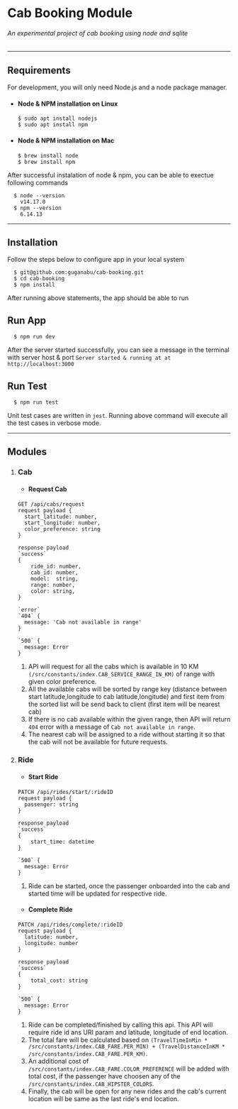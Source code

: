 # Cab Booking Module

###### An experimental project of cab booking using node and sqlite

---

## Requirements

For development, you will only need Node.js and a node package manager.

-   #### Node & NPM installation on Linux

        $ sudo apt install nodejs
        $ sudo apt install npm

-   #### Node & NPM installation on Mac

        $ brew install node
        $ brew install npm

After successful instalation of node & npm, you can be able to exectue following commands

      $ node --version
        v14.17.0
      $ npm --version
        6.14.13

---

## Installation

Follow the steps below to configure app in your local system

      $ git@github.com:guganabu/cab-booking.git
      $ cd cab-booking
      $ npm install

After running above statements, the app should be able to run

## Run App

      $ npm run dev

After the server started successfully, you can see a message in the terminal with server host & port `Server started & running at at http://localhost:3000`

## Run Test

      $ npm run test

Unit test cases are written in `jest`. Running above command will execute all the test cases in verbose mode.

---

## Modules

1. ### Cab

    - #### Request Cab

    ```
    GET /api/cabs/request
    request payload {
      start_latitude: number,
      start_longitude: number,
      color_preference: string
    }

    response payload
    `success`
    {
        ride_id: number,
        cab_id: number,
        model:  string,
        range: number,
        color: string,
    }

    `error`
    `404` {
      message: 'Cab not available in range'
    }

    `500` {
      message: Error
    }
    ```

    1. API will request for all the cabs which is available in 10 KM `(/src/constants/index.CAB_SERVICE_RANGE_IN_KM)` of range with given color preference.
    2. All the available cabs will be sorted by range key (distance between start latitude,longitude to cab latitude,longitude) and first item from the sorted list will be send back to client (first item will be nearest cab)
    3. If there is no cab available within the given range, then API will return `404` error with a message of `Cab not available in range`.
    4. The nearest cab will be assigned to a ride without starting it so that the cab will not be available for future requests.

2. ### Ride

    - #### Start Ride

    ```
    PATCH /api/rides/start/:rideID
    request payload {
      passenger: string
    }

    response payload
    `success`
    {
        start_time: datetime
    }

    `500` {
      message: Error
    }
    ```

    1. Ride can be started, once the passenger onboarded into the cab and started time will be updated for respective ride.

    - #### Complete Ride

    ```
    PATCH /api/rides/complete/:rideID
    request payload {
      latitude: number,
      longitude: number
    }

    response payload
    `success`
    {
        total_cost: string
    }

    `500` {
      message: Error
    }
    ```

    1. Ride can be completed/finished by calling this api. This API will require ride id ans URI param and latitude, longitude of end location.
    2. The total fare will be calculated based on `(TravelTimeInMin * /src/constants/index.CAB_FARE.PER_MIN) + (TravelDistanceInKM * /src/constants/index.CAB_FARE.PER_KM)`.
    3. An additional cost of `/src/constants/index.CAB_FARE.COLOR_PREFERENCE` will be added with total cost, if the passenger have choosen any of the `/src/constants/index.CAB_HIPSTER_COLORS`.
    4. Finally, the cab will be open for any new rides and the cab's current location will be same as the last ride's end location.

